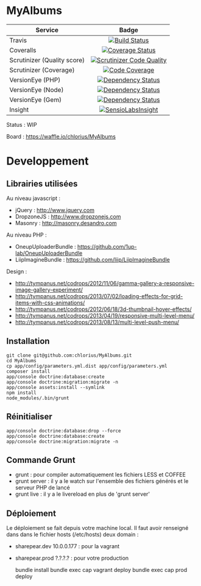 MyAlbums
========

| Service       | Badge         |
| ------------- |:-------------:|
| Travis | [![Build Status](https://travis-ci.org/chlorius/MyAlbums.svg?branch=master)](https://travis-ci.org/chlorius/MyAlbums) |
| Coveralls | [![Coverage Status](https://coveralls.io/repos/chlorius/MyAlbums/badge.png?branch=master)](https://coveralls.io/r/chlorius/MyAlbums?branch=master) |
| Scrutinizer (Quality score) | [![Scrutinizer Code Quality](https://scrutinizer-ci.com/g/chlorius/MyAlbums/badges/quality-score.png?b=master)](https://scrutinizer-ci.com/g/chlorius/MyAlbums/?branch=master) |
| Scrutinizer (Coverage) | [![Code Coverage](https://scrutinizer-ci.com/g/chlorius/MyAlbums/badges/coverage.png?b=master)](https://scrutinizer-ci.com/g/chlorius/MyAlbums/?branch=master) |
| VersionEye (PHP) | [![Dependency Status](https://www.versioneye.com/user/projects/538fc3c146c4733233000016/badge.svg)](https://www.versioneye.com/user/projects/538fc3c146c4733233000016) |
| VersionEye (Node) | [![Dependency Status](https://www.versioneye.com/user/projects/538fc58146c47388ee000019/badge.svg)](https://www.versioneye.com/user/projects/538fc58146c47388ee000019) |
| VersionEye (Gem) | [![Dependency Status](https://www.versioneye.com/user/projects/5398334d83add738da000036/badge.svg)](https://www.versioneye.com/user/projects/5398334d83add738da000036) |
| Insight | [![SensioLabsInsight](https://insight.sensiolabs.com/projects/b57f6541-c800-43dc-a563-3bc43aa9663b/big.png)](https://insight.sensiolabs.com/projects/b57f6541-c800-43dc-a563-3bc43aa9663b) |

Status : WIP

Board : https://waffle.io/chlorius/MyAlbums

# Developpement

## Librairies utilisées

Au niveau javascript :
- jQuery : http://www.jquery.com
- DropzoneJS : http://www.dropzonejs.com
- Masonry : http://masonry.desandro.com

Au niveau PHP :
- OneupUploaderBundle : https://github.com/1up-lab/OneupUploaderBundle
- LiipImagineBundle : https://github.com/liip/LiipImagineBundle

Design :
- http://tympanus.net/codrops/2012/11/06/gamma-gallery-a-responsive-image-gallery-experiment/
- http://tympanus.net/codrops/2013/07/02/loading-effects-for-grid-items-with-css-animations/
- http://tympanus.net/codrops/2012/06/18/3d-thumbnail-hover-effects/
- http://tympanus.net/codrops/2013/04/19/responsive-multi-level-menu/
- http://tympanus.net/codrops/2013/08/13/multi-level-push-menu/

## Installation

    git clone git@github.com:chlorius/MyAlbums.git
    cd MyAlbums
    cp app/config/parameters.yml.dist app/config/parameters.yml
    composer install
    app/console doctrine:database:create
    app/console doctrine:migration:migrate -n
    app/console assets:install --symlink
    npm install
    node_modules/.bin/grunt

## Réinitialiser

    app/console doctrine:database:drop --force
    app/console doctrine:database:create
    app/console doctrine:migration:migrate -n

## Commande Grunt

- grunt : pour compiler automatiquement les fichiers LESS et COFFEE
- grunt server : il y a le watch sur l'ensemble des fichiers générés et le serveur PHP de lancé
- grunt live : il y a le livereload en plus de 'grunt server'

## Déploiement

Le déploiement se fait depuis votre machine local.
Il faut avoir renseigné dans dans le fichier hosts (/etc/hosts) deux domain :

- sharepear.dev 10.0.0.177 : pour la vagrant
- sharepear.prod ?.?.?.? : pour votre production

    bundle install
    bundle exec cap vagrant deploy
    bundle exec cap prod deploy
